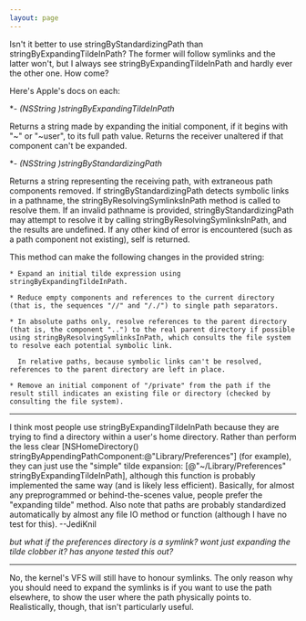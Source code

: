 ```yaml
---
layout: page
---
```


Isn't it better to use     stringByStandardizingPath than     stringByExpandingTildeInPath? The former will follow symlinks and the latter won't, but I always see     stringByExpandingTildeInPath and hardly ever the other one. How come?


Here's Apple's docs on each:



**- (NSString *)stringByExpandingTildeInPath**

Returns a string made by expanding the initial component, if it begins with "~" or "~user", to its full path value. Returns the receiver unaltered if that component can't be expanded.


**- (NSString *)stringByStandardizingPath**

Returns a string representing the receiving path, with extraneous path components removed. If stringByStandardizingPath detects symbolic links in a pathname, the stringByResolvingSymlinksInPath method is called to resolve them. If an invalid pathname is provided, stringByStandardizingPath may attempt to resolve it by calling stringByResolvingSymlinksInPath, and the results are undefined. If any other kind of error is encountered (such as a path component not existing), self is returned.

This method can make the following changes in the provided string:

    * Expand an initial tilde expression using stringByExpandingTildeInPath.

    * Reduce empty components and references to the current directory (that is, the sequences "//" and "/./") to single path separators.

    * In absolute paths only, resolve references to the parent directory (that is, the component "..") to the real parent directory if possible using stringByResolvingSymlinksInPath, which consults the file system to resolve each potential symbolic link.

      In relative paths, because symbolic links can't be resolved, references to the parent directory are left in place.

    * Remove an initial component of "/private" from the path if the result still indicates an existing file or directory (checked by consulting the file system).

----
I think most people use     stringByExpandingTildeInPath because they are trying to find a directory within a user's home directory. Rather than perform the less clear     [NSHomeDirectory() stringByAppendingPathComponent:@"Library/Preferences"] (for example), they can just use the "simple" tilde expansion:     [@"~/Library/Preferences" stringByExpandingTildeInPath], although this function is probably implemented the same way (and is likely less efficient). Basically, for almost any preprogrammed or behind-the-scenes value, people prefer the "expanding tilde" method. Also note that paths are probably standardized automatically by almost any file IO method or function (although I have no test for this). --JediKnil

*but what if the preferences directory is a symlink? wont just expanding the tilde clobber it? has anyone tested this out?*

----

No, the kernel's VFS will still have to honour symlinks.  The only reason why you should need to expand the symlinks is if you want to use the path elsewhere, to show the user where the path physically points to.  Realistically, though, that isn't particularly useful.
